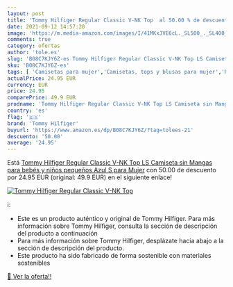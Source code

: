 ```yaml
---
layout: post
title: 'Tommy Hilfiger Regular Classic V-NK Top  al 50.00 % de descuento'
date: 2021-09-12 14:57:20
image: 'https://m.media-amazon.com/images/I/41MKxJVE6cL._SL500_._SL400_.jpg'
comments: true
category: ofertas
author: 'tole.es'
slug: 'B08C7KJY6Z-es Tommy Hilfiger Regular Classic V-NK Top LS Camiseta sin...'
sku: 'B08C7KJY6Z-es'
tags: [ 'Camisetas para mujer','Camisetas, tops y blusas para mujer','Ropa','Ropa para mujer','bebés','tommy hilfiger', ]
actualPrice: 24.95 EUR
currency: EUR
price: 24.95
comparePrice: 49.9 EUR
prodname: 'Tommy Hilfiger Regular Classic V-NK Top LS Camiseta sin Mangas para bebés y niños pequeños  Azul  S para Mujer'
country: 'es'
flag: '🇪🇸'
brand: 'Tommy Hilfiger'
buyurl: 'https://www.amazon.es/dp/B08C7KJY6Z/?tag=tolees-21'
descuento: '50.00'
average: '24.95'
---
```


Está [Tommy Hilfiger Regular Classic V-NK Top LS Camiseta sin Mangas para bebés y niños pequeños  Azul  S para Mujer](https://www.amazon.es/dp/B08C7KJY6Z/?tag=tolees-21) con 50.00 de descuento por 24.95 EUR (original: 49.9 EUR) en el siguiente enlace!

[![Tommy Hilfiger Regular Classic V-NK Top ](https://m.media-amazon.com/images/I/41MKxJVE6cL._SL500_._SL400_.jpg)](https://www.amazon.es/dp/B08C7KJY6Z/?tag=tolees-21)

ℹ️:

- Este es un producto auténtico y original de Tommy Hilfiger. Para más información sobre Tommy Hilfiger, consulta la sección de descripción del producto a continuación
- Para más información sobre Tommy Hilfiger, desplázate hacia abajo a la sección de descripción del producto.
- Este producto ha sido fabricado de forma sostenible con materiales sostenibles

[🛒 Ver la oferta!!](https://www.amazon.es/dp/B08C7KJY6Z/?tag=tolees-21)

